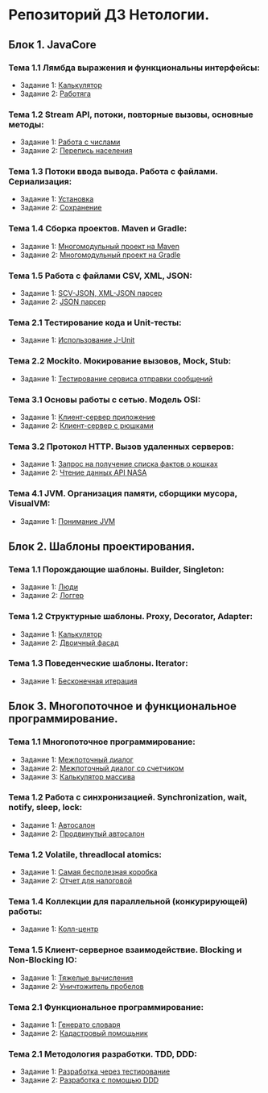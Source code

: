 # Репозиторий ДЗ Нетологии. 
 
## Блок 1. JavaCore  

### Тема 1.1 Лямбда выражения и функциональны интерфейсы:  
+ Задание 1: 
[Калькулятор](https://github.com/UserSobolev/Netology/tree/main/JavaCore/lesson1_lambda/lambda/src)  
+ Задание 2:
[Работяга](https://github.com/UserSobolev/Netology/tree/main/JavaCore/lesson1_lambda/lamdaWorker/src)  

### Тема 1.2 Stream API, потоки, повторные вызовы, основные методы:  
+ Задание 1:
[Работа с числами](https://github.com/UserSobolev/Netology/tree/main/JavaCore/lesson2_streamAPI/streamAPI/src)  
+ Задание 2:
[Перепись населения](https://github.com/UserSobolev/Netology/tree/main/JavaCore/lesson2_streamAPI/streamAPIPopulation/src)  

### Тема 1.3 Потоки ввода вывода. Работа с файлами. Сериализация:  
+ Задание 1: 
[Установка](https://github.com/UserSobolev/Netology/tree/main/JavaCore/lesson3_files/installation)  
+ Задание 2:
[Сохранение](https://github.com/UserSobolev/Netology/tree/main/JavaCore/lesson3_files/saving)  

### Тема 1.4 Сборка проектов. Maven и Gradle:  
+ Задание 1: 
[Многомодульный проект на Maven](https://github.com/UserSobolev/Netology/tree/main/JavaCore/lesson4_builders/maven)  
+ Задание 2:
[Многомодульный проект на Gradle](https://github.com/UserSobolev/Netology/tree/main/JavaCore/lesson4_builders/gradle-exemple)   

### Тема 1.5 Работа с файлами CSV, XML, JSON:  
+ Задание 1: 
[SCV-JSON, XML-JSON парсер](https://github.com/UserSobolev/Netology/tree/main/JavaCore/lesson5_special-files/csv-json-parser)  
+ Задание 2:
[JSON парсер](https://github.com/UserSobolev/Netology/tree/main/JavaCore/lesson5_special-files/json-parser) 

### Тема 2.1 Тестирование кода и Unit-тесты:  
+ Задание 1: 
[Использование J-Unit](https://github.com/UserSobolev/Netology/tree/main/JavaCore/lesson6_junit/junit-usage)  

### Тема 2.2 Mockito. Мокирование вызовов, Mock, Stub:  
+ Задание 1: 
[Тестирование сервиса отправки сообщений](https://github.com/UserSobolev/Netology/tree/main/JavaCore/lesson7_moks/geo-service)  

### Тема 3.1 Основы работы с сетью. Модель OSI:  
+ Задание 1: 
[Клиент-сервер приложение](https://github.com/UserSobolev/Netology/tree/main/JavaCore/Lesson8_network/client-server-application)  
+ Задание 2:
[Клиент-сервер с рюшками](https://github.com/UserSobolev/Netology/tree/main/JavaCore/Lesson8_network/client-server-best)   

### Тема 3.2 Протокол HTTP. Вызов удаленных серверов:  
+ Задание 1: 
[Запрос на получение списка фактов о кошках](https://github.com/UserSobolev/Netology/tree/main/JavaCore/lesson9_http/get-list-of-cats)  
+ Задание 2:
[Чтение данных API NASA](https://github.com/UserSobolev/Netology/tree/main/JavaCore/lesson9_http/nasa) 

### Тема 4.1 JVM. Организация памяти, сборщики мусора, VisualVM:  
+ Задание 1: 
[Понимание JVM](https://github.com/UserSobolev/Netology/tree/main/JavaCore/lesson10_jvm/jvm)  

## Блок 2. Шаблоны проектирования.  

### Тема 1.1 Порождающие шаблоны. Builder, Singleton:  
+ Задание 1: 
[Люди](https://github.com/UserSobolev/Netology/tree/main/DesignPatterns/creational/builder)  
+ Задание 2:
[Логгер](https://github.com/UserSobolev/Netology/tree/main/DesignPatterns/creational/logger)  

### Тема 1.2 Структурные шаблоны. Proxy, Decorator, Adapter:  
+ Задание 1: 
[Калькулятор](https://github.com/UserSobolev/Netology/tree/main/DesignPatterns/structural/adapter_calculator)  
+ Задание 2:
[Двоичный фасад](https://github.com/UserSobolev/Netology/tree/main/DesignPatterns/structural/double_facade)  

### Тема 1.3 Поведенческие шаблоны. Iterator:  
+ Задание 1: 
[Бесконечная итерация](https://github.com/UserSobolev/Netology/tree/main/DesignPatterns/behave/iterator)  
 
## Блок 3. Многопоточное и функциональное программирование.  
  
### Тема 1.1 Многопоточное программирование: 
+ Задание 1: 
[Межпоточный диалог](https://github.com/UserSobolev/Netology/tree/main/Multithreading/lesson1_intermediate/intermediate_dialogue)  
+ Задание 2:
[Межпоточный диалог со счетчиком](https://github.com/UserSobolev/Netology/tree/main/Multithreading/lesson1_intermediate/intermediate_dialogue_counter)  
+ Задание 3:
[Калькулятор массива](https://github.com/UserSobolev/Netology/tree/main/Multithreading/lesson1_intermediate/array_calculator) 
 

### Тема 1.2 Работа с синхронизацией. Synchronization, wait, notify, sleep, lock:  
+ Задание 1: 
[Автосалон](https://github.com/UserSobolev/Netology/tree/main/Multithreading/lesson2_synchronization/car_showroom)  
+ Задание 2:
[Продвинутый автосалон](https://github.com/UserSobolev/Netology/tree/main/Multithreading/lesson2_synchronization/car_showroom_lock) 

### Тема 1.2 Volatile, threadlocal atomics:  
+ Задание 1: 
[Самая бесполезная коробка](https://github.com/UserSobolev/Netology/tree/main/Multithreading/lesson3_atomics_volatile/valatile)  
+ Задание 2:
[Отчет для налоговой](https://github.com/UserSobolev/Netology/tree/main/Multithreading/lesson3_atomics_volatile/untitled) 
    
### Тема 1.4 Коллекции для параллельной (конкурирующей) работы:  
+ Задание 1: 
[Колл-центр](https://github.com/UserSobolev/Netology/tree/main/Multithreading/lesson4_concurrent_collections/call_centre)  
     
### Тема 1.5 Клиент-серверное взаимодействие. Blocking и Non-Blocking IO:  
+ Задание 1: 
[Тяжелые вычисления](https://github.com/UserSobolev/Netology/tree/main/Multithreading/lesson5_clientserve/high_density/IO)  
+ Задание 2:
[Уничтожитель пробелов](https://github.com/UserSobolev/Netology/tree/main/Multithreading/lesson5_clientserve/removing_spaces/NIO)  
   
### Тема 2.1 Функциональное программирование:  
+ Задание 1: 
[Генерато словаря]()  
+ Задание 2:
[Кадастровый помощьник]() 
  
### Тема 2.1 Методология разработки. TDD, DDD:  
+ Задание 1: 
[Разработка через тестирование]()  
+ Задание 2:
[Разработка с помощью DDD]()   
  



  
